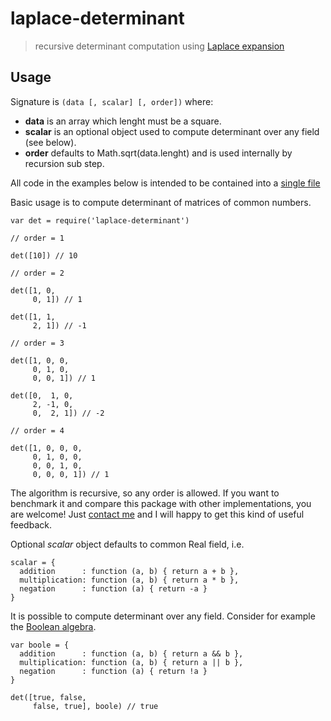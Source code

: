 # laplace-determinant

> recursive determinant computation using [Laplace expansion](https://en.wikipedia.org/wiki/Laplace_expansion)

## Usage

Signature is `(data [, scalar] [, order])` where:
* **data** is an array which lenght must be a square.
* **scalar** is an optional object used to compute determinant over any field (see below).
* **order** defaults to Math.sqrt(data.lenght) and is used internally by recursion sub step.

All code in the examples below is intended to be contained into a [single file](https://github.com/fibo/laplace-determinant/blob/master/test.js)

Basic usage is to compute determinant of matrices of common numbers.

```
var det = require('laplace-determinant')

// order = 1

det([10]) // 10

// order = 2

det([1, 0,
     0, 1]) // 1

det([1, 1,
     2, 1]) // -1

// order = 3

det([1, 0, 0,
     0, 1, 0,
     0, 0, 1]) // 1

det([0,  1, 0,
     2, -1, 0,
     0,  2, 1]) // -2

// order = 4

det([1, 0, 0, 0,
     0, 1, 0, 0,
     0, 0, 1, 0,
     0, 0, 0, 1]) // 1
```

The algorithm is recursive, so any order is allowed. If you want to benchmark it and compare this package with other implementations, you are welcome!
Just [contact me](http://g14n.info) and I will happy to get this kind of useful feedback.

Optional *scalar* object defaults to common Real field, i.e.

```
scalar = {
  addition      : function (a, b) { return a + b },
  multiplication: function (a, b) { return a * b },
  negation      : function (a) { return -a }
}
```

It is possible to compute determinant over any field. Consider for example the [Boolean algebra](http://en.wikipedia.org/wiki/Boolean_algebra).

```
var boole = {
  addition      : function (a, b) { return a && b },
  multiplication: function (a, b) { return a || b },
  negation      : function (a) { return !a }
}

det([true, false,
     false, true], boole) // true
```


